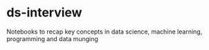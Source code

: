 # ds-interview
Notebooks to recap key concepts in data science, machine learning, programming and data munging
